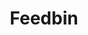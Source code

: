 ---
blog: https://feedbin.com/blo
git: https://github.com/feedbin
logohandle: feedbin
sort: feedbin
title: Feedbin
twitter: https://x.com/feedbin
website: https://feedbin.com/
---